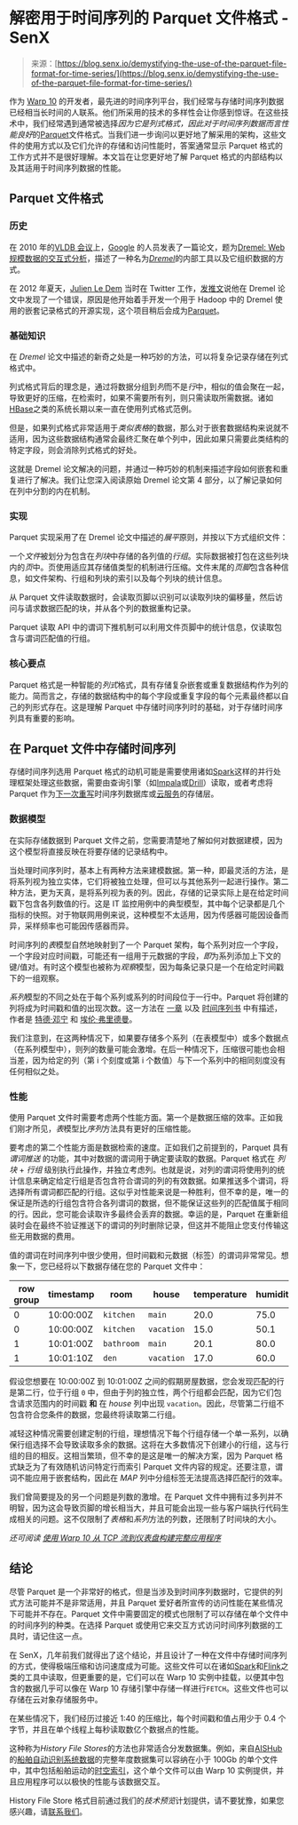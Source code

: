<!--yml

类别：未分类

日期：2024-05-27 14:52:14

-->

# 解密用于时间序列的 Parquet 文件格式 - SenX

> 来源：[https://blog.senx.io/demystifying-the-use-of-the-parquet-file-format-for-time-series/](https://blog.senx.io/demystifying-the-use-of-the-parquet-file-format-for-time-series/)

作为 [Warp 10](https://warp10.io/) 的开发者，最先进的时间序列平台，我们经常与存储时间序列数据已经相当长时间的人联系。他们所采用的技术的多样性会让你感到惊讶。在这些技术中，我们经常遇到通常被选择*因为它是列式格式，因此对于时间序列数据而言性能良好*的[Parquet](https://parquet.apache.org)文件格式。当我们进一步询问以更好地了解采用的架构，这些文件的使用方式以及它们允许的存储和访问性能时，答案通常显示 Parquet 格式的工作方式并不是很好理解。本文旨在让您更好地了解 Parquet 格式的内部结构以及其适用于时间序列数据的性能。

## Parquet 文件格式

### 历史

在 2010 年的[VLDB 会议](https://vldb.org/)上，[Google](https://google.com/) 的人员发表了一篇论文，题为[Dremel: Web 规模数据的交互式分析](https://static.googleusercontent.com/media/research.google.com/en//pubs/archive/36632.pdf)，描述了一种名为[*Dremel*](https://en.wikipedia.org/wiki/Dremel_(software))的内部工具以及它组织数据的方式。

在 2012 年夏天，[Julien Le Dem](https://twitter.com/J_) 当时在 Twitter 工作，[发推文](https://twitter.com/J_/status/239247373581316096)说他在 Dremel 论文中发现了一个错误，原因是他开始着手开发一个用于 Hadoop 中的 Dremel 使用的嵌套记录格式的开源实现，这个项目稍后会成为[Parquet](https://web.archive.org/web/20130415111841/http://parquet.io/)。

### 基础知识

在 *Dremel* 论文中描述的新奇之处是一种巧妙的方法，可以将复杂记录存储在列式格式中。

列式格式背后的理念是，通过将数据分组到*列*而不是*行*中，相似的值会聚在一起，导致更好的压缩，在检索时，如果不需要所有列，则只需读取所需数据。诸如[HBase](https://hbbase.apache.org)之类的系统长期以来一直在使用列式格式范例。

但是，如果列式格式非常适用于*类似表格*的数据，那么对于嵌套数据结构来说就不适用，因为这些数据结构通常会最终汇聚在单个列中，因此如果只需要此类结构的特定字段，则会消除列式格式的好处。

这就是 Dremel 论文解决的问题，并通过一种巧妙的机制来描述字段如何嵌套和重复进行了解决。我们让您深入阅读原始 Dremel 论文第 4 部分，以了解记录如何在列中分割的内在机制。

### 实现

Parquet 实现采用了在 Dremel 论文中描述的*展平*原则，并按以下方式组织文件：

一个*文件*被划分为包含在*列块*中存储的各列值的*行组*。实际数据被打包在这些列块内的*页*中。页使用适应其存储值类型的机制进行压缩。文件末尾的*页脚*包含各种信息，如文件架构、行组和列块的索引以及每个列块的统计信息。

从 Parquet 文件读取数据时，会读取页脚以识别可以读取列块的偏移量，然后访问与请求数据匹配的块，并从各个列的数据重构记录。

Parquet 读取 API 中的谓词下推机制可以利用文件页脚中的统计信息，仅读取包含与谓词匹配值的行组。

### 核心要点

Parquet 格式是一种智能的*列式*格式，具有存储复杂嵌套或重复数据结构作为列的能力。简而言之，存储的数据结构中的每个字段或重复字段的每个元素最终都以自己的列形式存在。这是理解 Parquet 中存储时间序列时的基础，对于存储时间序列具有重要的影响。

## 在 Parquet 文件中存储时间序列

存储时间序列选用 Parquet 格式的动机可能是需要使用诸如[Spark](https://spark.apache.org/)这样的并行处理框架处理这些数据，需要由查询引擎（如[Impala](https://impala.apache.org)或[Drill](https://drill.apache.org)）读取，或者考虑将 Parquet 作为[下一次重写](https://www.influxdata.com/blog/announcing-influxdb-iox/)时间序列数据库或[云服务](https://docs.microsoft.com/en-us/azure/time-series-insights/concepts-storage#parquet-file-format-and-folder-structure)的存储层。

### 数据模型

在实际存储数据到 Parquet 文件之前，您需要清楚地了解如何对数据建模，因为这个模型将直接反映在将要存储的记录结构中。

当处理时间序列时，基本上有两种方法来建模数据。第一种，即最灵活的方法，是将系列视为独立实体，它们将被独立处理，但可以与其他系列一起进行操作。第二种方法，更为天真，是将系列视为表的列。因此，存储的记录实际上是在给定时间戳下包含各列数值的行。这是 IT 监控用例中的典型模型，其中每个记录都是几个指标的快照。对于物联网用例来说，这种模型不太适用，因为传感器可能因设备而异，采样频率也可能因传感器而异。

时间序列的*表*模型自然地映射到了一个 Parquet 架构，每个系列对应一个字段，一个字段对应时间戳，可能还有一组用于元数据的字段，*即*为系列添加上下文的键/值对。有时这个模型也被称为*观察*模型，因为每条记录只是一个在给定时间戳下的一组观察。

*系列*模型的不同之处在于每个系列或系列的时间段位于一行中。Parquet 将创建的列将成为时间戳和值的出现次数。这一方法在 [一章](http://what-when-how.com/Tutorial/topic-406tdru0g/Time-Series-Databases-32.html) 以及 [时间序列书](https://apprize.best/data/series/4.html) 中有描述，作者是 [特德·邓宁](https://twitter.com/ted_dunning) 和 [埃伦·弗里德曼](https://twitter.com/Ellen_Friedman)。

我们注意到，在这两种情况下，如果要存储多个系列（在表模型中）或多个数据点（在系列模型中），则列的数量可能会激增。在后一种情况下，压缩很可能也会相当差，因为给定的列（第 i 个刻度或第 i 个数值）与下一个系列中的相同刻度没有任何相似之处。

### 性能

使用 Parquet 文件时需要考虑两个性能方面。第一个是数据压缩的效率。正如我们刚才所见，*表*模型比*序列*方法具有更好的压缩性能。

要考虑的第二个性能方面是数据检索的速度。正如我们之前提到的，Parquet 具有 *谓词推送* 的功能，其中对数据的谓词用于确定要读取的数据。Parquet 格式在 *列块* + *行组* 级别执行此操作，并独立考虑列。也就是说，对列的谓词将使用列的统计信息来确定给定行组是否包含符合谓词的列的有效数据。如果推送多个谓词，将选择所有谓词都匹配的行组。这似乎对性能来说是一种胜利，但不幸的是，唯一的保证是所选的行组包含符合各列谓词的数据，但不能保证这些列的匹配值属于相同的行。因此，您可能会读取许多最终会丢弃的数据。幸运的是，Parquet 在重新组装时会在最终不验证推送下的谓词的列时删除记录，但这并不能阻止您支付传输这些无用数据的费用。

值的谓词在时间序列中很少使用，但时间戳和元数据（标签）的谓词非常常见。想象一下，您已经将以下数据存储在您的 Parquet 文件中：

| row group | timestamp | room | house | temperature | humidity |
| --- | --- | --- | --- | --- | --- |
| 0 | 10:00:00Z | `kitchen` | `main` | 20.0 | 75.0 |
| 0 | 10:00:00Z | `kitchen` | `vacation` | 15.0 | 50.1 |
| 1 | 10:01:00Z | `bathroom` | `main` | 20.1 | 80.0 |
| 1 | 10:01:10Z | `den` | `vacation` | 17.0 | 60.0 |

假设您想要在 10:00:00Z 到 10:01:00Z 之间的假期房屋数据，您会发现匹配的行是第二行，位于行组 `0` 中，但由于列的独立性，两个行组都会匹配，因为它们包含请求范围内的时间戳 **和** 在 *house* 列中出现 `vacation`。因此，尽管第二行组不包含符合您条件的数据，您最终将读取第二行组。

减轻这种情况需要创建定制的行组，理想情况下每个行组存储一个单一系列，以确保行组选择不会导致读取多余的数据。这将在大多数情况下创建小的行组，这与行组的目的相反。这相当繁琐，但不幸的是这是唯一的解决方案，因为 Parquet 格式缺乏为了有效随机访问特定行而索引 Parquet 文件内容的规定。还要注意，谓词不能应用于嵌套结构，因此在 *MAP* 列中分组标签无法提高选择匹配行的效率。

我们曾简要提及的另一个问题是列数的激增。在 Parquet 文件中拥有过多列并不明智，因为这会导致页脚的增长相当大，并且可能会出现一些与客户端执行代码生成相关的问题。这不仅限制了*表格*和*系列*方法的列数，还限制了时间块的大小。

*还可阅读 [使用 Warp 10 从 TCP 流到仪表盘构建完整应用程序](https://blog.senx.io/complete-application-warp-10-tcp-stream-dashboard/)*

## 结论

尽管 Parquet 是一个非常好的格式，但是当涉及到时间序列数据时，它提供的列式方法可能并不是非常适用，并且 Parquet 爱好者所宣传的访问性能在某些情况下可能并不存在。Parquet 文件中需要固定的模式也限制了可以存储在单个文件中的时间序列的种类。在选择 Parquet 或使用它来交互方式访问时间序列数据的工具时，请记住这一点。

在 SenX，几年前我们就得出了这个结论，并且设计了一种在文件中存储时间序列的方式，使得极端压缩和访问速度成为可能。这些文件可以在诸如[Spark](https://spark.apache.org)和[Flink](https://flink.apache.org/)之类的工具中读取，但更重要的是，它们可以在 Warp 10 实例中挂载，以便其中包含的数据几乎可以像在 Warp 10 存储引擎中存储一样进行`FETCH`。这些文件也可以存储在云对象存储服务中。

在某些情况下，我们经历过接近 1:40 的压缩比，每个时间戳和值占用少于 0.4 个字节，并且在单个线程上每秒读取数亿个数据点的性能。

这种称为*History File Stores*的方法也非常适合分发数据集。例如，来自[AISHub](https://www.aishub.net/)的[船舶自动识别系统数据](https://blog.senx.io/ais-data-made-easy/)的完整年度数据集可以容纳在小于 100Gb 的单个文件中，其中包括船舶运动的[时空索引](https://blog.senx.io/spatio-temporal-indexing-in-warp-10/)，这个单个文件可以由 Warp 10 实例提供，并且应用程序可以以极快的性能与该数据交互。

History File Store 格式目前通过我们的*技术预览*计划提供，请不要犹豫，如果您感兴趣，请[联系我们](mailto:contact@senx.io)。
